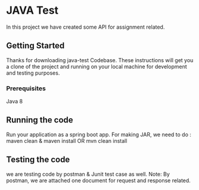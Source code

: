 # JAVA Test
In this project we have created some API for assignment related.

## Getting Started

Thanks for downloading java-test Codebase. These instructions will get you a clone of the project and running on your local machine for development and testing purposes.

### Prerequisites

Java 8

## Running the code
Run your application as a spring boot app.
For making JAR, we need to do : maven clean & maven install OR mvn clean install

## Testing the code
we are testing code by postman & Junit test case as well.
Note: By postman, we are attached one document for request and response related.